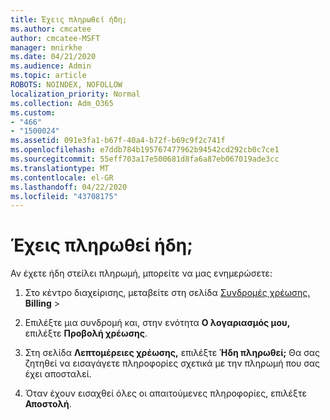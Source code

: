 ```yaml
---
title: Έχεις πληρωθεί ήδη;
ms.author: cmcatee
author: cmcatee-MSFT
manager: mnirkhe
ms.date: 04/21/2020
ms.audience: Admin
ms.topic: article
ROBOTS: NOINDEX, NOFOLLOW
localization_priority: Normal
ms.collection: Adm_O365
ms.custom:
- "466"
- "1500024"
ms.assetid: 091e3fa1-b67f-40a4-b72f-b69c9f2c741f
ms.openlocfilehash: e7ddb784b195767477962b94542cd292cb0c7ce1
ms.sourcegitcommit: 55eff703a17e500681d8fa6a87eb067019ade3cc
ms.translationtype: MT
ms.contentlocale: el-GR
ms.lasthandoff: 04/22/2020
ms.locfileid: "43708175"
---
```

# <a name="already-paid"></a>Έχεις πληρωθεί ήδη;

Αν έχετε ήδη στείλει πληρωμή, μπορείτε να μας ενημερώσετε:
  
1. Στο κέντρο διαχείρισης, μεταβείτε στη σελίδα [Συνδρομές χρέωσης.](https://go.microsoft.com/fwlink/p/?linkid=842054) **Billing** \>

2. Επιλέξτε μια συνδρομή και, στην ενότητα **Ο λογαριασμός μου,** επιλέξτε **Προβολή χρέωσης**.

3. Στη σελίδα **Λεπτομέρειες χρέωσης,** επιλέξτε **Ήδη πληρωθεί;** Θα σας ζητηθεί να εισαγάγετε πληροφορίες σχετικά με την πληρωμή που σας έχει αποσταλεί.

4. Όταν έχουν εισαχθεί όλες οι απαιτούμενες πληροφορίες, επιλέξτε **Αποστολή**.